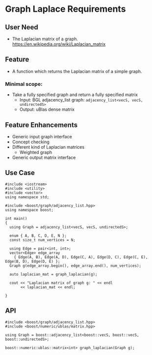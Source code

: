 # Graph Laplace Requirements
## User Need
* The Laplacian matrix of a graph.
https://en.wikipedia.org/wiki/Laplacian_matrix

## Feature
* A function which returns the Laplacian matrix of a simple graph.

### Minimal scope:
* Take a fully specified graph and return a fully specified matrix
    - Input: BGL adjacency_list graph: `adjacency_list<vecS, vecS, undirectedS>`
    - Output: uBlas dense matrix

## Feature Enhancements
* Generic input graph interface
* Concept checking
* Different kind of Laplacian matrices
  - Weighted graph
* Generic output matrix interface

## Use Case
```
#include <iostream>
#include <utility>
#include <vector>
using namespace std;

#include <boost/graph/adjacency_list.hpp>
using namespace boost;

int main()
{
  using Graph = adjacency_list<vecS, vecS, undirectedS>;

  enum { A, B, C, D, E, N };
  const size_t num_vertices = N;

  using Edge = pair<int, int>;
  vector<Edge> edge_array
    { Edge(A, B), Edge(A, D), Edge(C, A), Edge(D, C), Edge(C, E), Edge(B, D), Edge(D, E) };
  Graph g(edge_array.begin(), edge_array.end(), num_vertices);

  auto laplacian_mat = graph_laplacian(g);

  cout << "Laplacian matrix of graph g: " << endl
       << laplacian_mat << endl;

}
```

## API
```
#include <boost/graph/adjacency_list.hpp>
#include <boost/numeric/ublas/matrix.hpp>

using Graph = boost::adjacency_list<boost::vecS, boost::vecS, boost::undirectedS>;

boost::numeric:ublas::matrix<int> graph_laplacian(Graph g);
```
